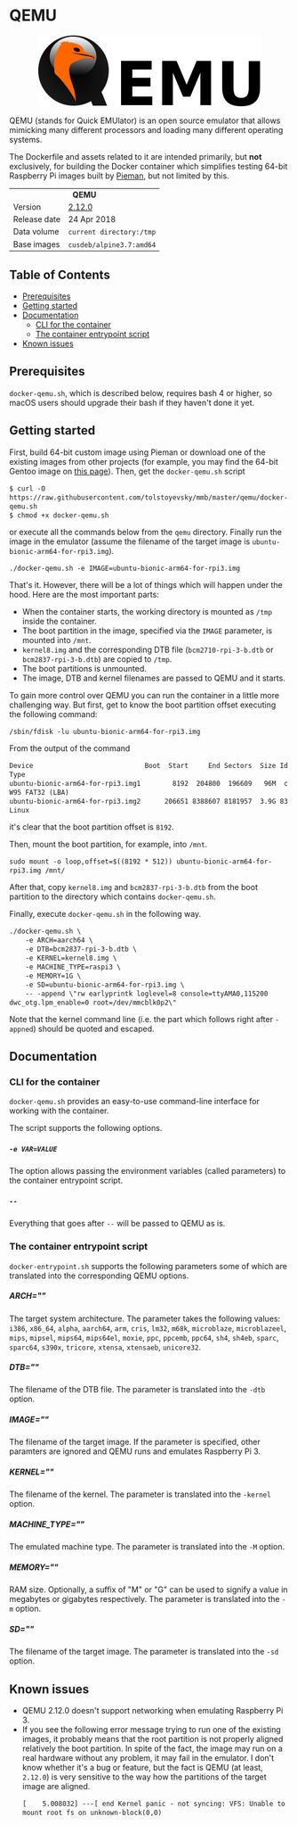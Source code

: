 # QEMU

<p align="center">
    <img src="logo/400x127.png" alt="QEMU">
</p>

QEMU (stands for Quick EMUlator) is an open source emulator that allows mimicking many different processors and loading many different operating systems.

The Dockerfile and assets related to it are intended primarily, but **not** exclusively, for building the Docker container which simplifies testing 64-bit Raspberry Pi images built by [Pieman](https://github.com/tolstoyevsky/pieman), but not limited by this.

<table>
  <tr>
    <td align="center" colspan="2"><b>QEMU</b></td>
  </tr>
  <tr>
    <td>Version</td>
    <td><a href="http://lists.nongnu.org/archive/html/qemu-devel/2018-04/msg04089.html">2.12.0</a></td>
  </tr>
  <tr>
    <td>Release date</td>
    <td>24 Apr 2018</td>
  </tr>
  <tr>
    <td>Data volume</td>
    <td><code>current directory:/tmp</code></td>
  </tr>
  <tr>
    <td valign="top">Base images</td>
    <td><code>cusdeb/alpine3.7:amd64</code></td>
  </tr>
</table>

## Table of Contents

- [Prerequisites](#prerequisites)
- [Getting started](#getting-started)
- [Documentation](#documentation)
  * [CLI for the container](#cli-for-the-container)
  * [The container entrypoint script](#the-container-entrypoint-script)
- [Known issues](#known-issues)

## Prerequisites

`docker-qemu.sh`, which is described below, requires bash 4 or higher, so macOS users should upgrade their bash if they haven't done it yet.

## Getting started

First, build 64-bit custom image using Pieman or download one of the existing images from other projects (for example, you may find the 64-bit Gentoo image on [this page](https://github.com/sakaki-/gentoo-on-rpi3-64bit#gentoo-on-rpi3-64bit)). Then, get the `docker-qemu.sh` script

```
$ curl -O https://raw.githubusercontent.com/tolstoyevsky/mmb/master/qemu/docker-qemu.sh
$ chmod +x docker-qemu.sh
```

or execute all the commands below from the `qemu` directory. Finally run the image in the emulator (assume the filename of the target image is `ubuntu-bionic-arm64-for-rpi3.img`).

```
./docker-qemu.sh -e IMAGE=ubuntu-bionic-arm64-for-rpi3.img
```

That's it. However, there will be a lot of things which will happen under the hood. Here are the most important parts:
* When the container starts, the working directory is mounted as `/tmp` inside the container.
* The boot partition in the image, specified via the `IMAGE` parameter, is mounted into `/mnt`.
* `kernel8.img` and the corresponding DTB file (`bcm2710-rpi-3-b.dtb` or `bcm2837-rpi-3-b.dtb`) are copied to `/tmp`.
* The boot partitions is unmounted.
* The image, DTB and kernel filenames are passed to QEMU and it starts.

To gain more control over QEMU you can run the container in a little more challenging way. But first, get to know the boot partition offset executing the following command:

```
/sbin/fdisk -lu ubuntu-bionic-arm64-for-rpi3.img
```

From the output of the command

```
Device                            Boot  Start     End Sectors  Size Id Type
ubuntu-bionic-arm64-for-rpi3.img1        8192  204800  196609   96M  c W95 FAT32 (LBA)
ubuntu-bionic-arm64-for-rpi3.img2      206651 8388607 8181957  3.9G 83 Linux
```

it's clear that the boot partition offset is `8192`.

Then, mount the boot partition, for example, into `/mnt`.

```
sudo mount -o loop,offset=$((8192 * 512)) ubuntu-bionic-arm64-for-rpi3.img /mnt/
```

After that, copy `kernel8.img` and `bcm2837-rpi-3-b.dtb` from the boot partition to the directory which contains `docker-qemu.sh`.

Finally, execute `docker-qemu.sh` in the following way.

```
./docker-qemu.sh \
    -e ARCH=aarch64 \
    -e DTB=bcm2837-rpi-3-b.dtb \
    -e KERNEL=kernel8.img \
    -e MACHINE_TYPE=raspi3 \
    -e MEMORY=1G \
    -e SD=ubuntu-bionic-arm64-for-rpi3.img \
    -- -append \"rw earlyprintk loglevel=8 console=ttyAMA0,115200 dwc_otg.lpm_enable=0 root=/dev/mmcblk0p2\"
```

Note that the kernel command line (i.e. the part which follows right after `-appned`) should be quoted and escaped.

## Documentation

### CLI for the container

`docker-qemu.sh` provides an easy-to-use command-line interface for working with the container.

The script supports the following options.

##### `-e VAR=VALUE`

The option allows passing the environment variables (called parameters) to the container entrypoint script.

##### `--`

Everything that goes after `--` will be passed to QEMU as is.

### The container entrypoint script

`docker-entrypoint.sh` supports the following parameters some of which are translated into the corresponding QEMU options.

##### ARCH=""

The target system architecture. The parameter takes the following values: `i386`, `x86_64`, `alpha`, `aarch64`, `arm`, `cris`, `lm32`, `m68k`, `microblaze`, `microblazeel`, `mips`, `mipsel`, `mips64`, `mips64el`, `moxie`, `ppc`, `ppcemb`, `ppc64`, `sh4`, `sh4eb`, `sparc`, `sparc64`, `s390x`, `tricore`, `xtensa`, `xtensaeb`, `unicore32`.

##### DTB=""

The filename of the DTB file. The parameter is translated into the `-dtb` option.

##### IMAGE=""

The filename of the target image. If the parameter is specified, other paramters are ignored and QEMU runs and emulates Raspberry Pi 3.

##### KERNEL=""

The filename of the kernel. The parameter is translated into the `-kernel` option.

##### MACHINE_TYPE=""

The emulated machine type. The parameter is translated into the `-M` option.

##### MEMORY=""

RAM size. Optionally, a suffix of "M" or "G" can be used to signify a value in megabytes or gigabytes respectively. The parameter is translated into the `-m` option.

##### SD=""

The filename of the target image. The parameter is translated into the `-sd` option.

## Known issues

* QEMU 2.12.0 doesn't support networking when emulating Raspberry Pi 3.
* If you see the following error message trying to run one of the existing images, it probably means that the root partition is not properly aligned relatively the boot partition. In spite of the fact, the image may run on a real hardware without any problem, it may fail in the emulator. I don't know whether it's a bug or feature, but the fact is QEMU (at least, `2.12.0`) is very sensitive to the way how the partitions of the target image are aligned.
  ```
  [    5.008032] ---[ end Kernel panic - not syncing: VFS: Unable to mount root fs on unknown-block(0,0)
  ```
